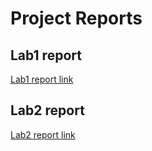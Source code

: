 # Project Reports


## Lab1 report

[Lab1 report link](https://docs.google.com/document/d/1OfEIwfjbpZtevp_JLfavRSNmHELdFA3u5KCK4DeHD1Y/edit?usp=sharing)

## Lab2 report

[Lab2 report link](https://docs.google.com/document/d/1Kf2lUSQU-TfdXBy7wZrRxalknRk5XKpkyUOCXEFkcQE/edit?usp=drive_link)

